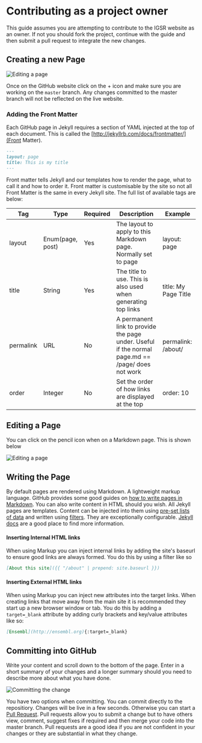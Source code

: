 # Contributing as a project owner

This guide assumes you are attempting to contribute to the IGSR website as an owner. If not you should fork the project, continue with the guide and then submit a pull request to integrate the new changes.

## Creating a new Page

<img alt="Editing a page" src="https://raw.githubusercontent.com/igsr/igsr.github.io/HEAD/_readme_imgs/addpage.png"/>

Once on the GitHub website click on the + icon and make sure you are working on the `master` branch. Any changes committed to the master branch will not be reflected on the live website.

### Adding the Front Matter

Each GitHub page in Jekyll requires a section of YAML injected at the top of each document. This is called the [http://jekyllrb.com/docs/frontmatter/](Front Matter).

```markdown
---
layout: page
title: This is my title
---
```

Front matter tells Jekyll and our templates how to render the page, what to call it and how to order it. Front matter is customisable by the site so not all Front Matter is the same in every Jekyll site. The full list of available tags are below:

| Tag       | Type             | Required | Description                                                                                      | Example              |
|-----------|------------------|----------|--------------------------------------------------------------------------------------------------|----------------------|
| layout    | Enum(page, post) | Yes      | The layout to apply to this Markdown page. Normally set to page                                  | layout: page         |
| title     | String           | Yes      | The title to use. This is also used when generating top links                                    | title: My Page Title |
| permalink | URL              | No       | A permanent link to provide the page under. Useful if the normal page.md == /page/ does not work | permalink: /about/   |
| order     | Integer          | No       | Set the order of how links are displayed at the top                                              | order: 10            |

## Editing a Page

You can click on the pencil icon when on a Markdown page. This is shown below

<img alt="Editing a page" src="https://raw.githubusercontent.com/igsr/igsr.github.io/HEAD/_readme_imgs/editpage.png"/>

## Writing the Page

By default pages are rendered using Markdown. A lightweight markup language. GitHub provides some good guides on [how to write pages in Markdown](https://help.github.com/articles/markdown-basics/). You can also write content in HTML should you wish. All Jekyll pages are templates. Content can be injected into them using [pre-set lists of data](http://jekyllrb.com/docs/datafiles) and written using [filters](http://jekyllrb.com/docs/templates/). They are exceptionally configurable. [Jekyll docs](http://jekyllrb.com/docs/) are a good place to find more information.

#### Inserting Internal HTML links

When using Markup you can inject internal links by adding the site's baseurl to ensure good links are always formed. You do this by using a filter like so

```markdown
[About this site]({{ "/about" | prepend: site.baseurl }})
```

#### Inserting External HTML links

When using Markup you can inject new attributes into the target links. When creating links that move away from the main site it is recommended they start up a new browser window or tab. You do this by adding a `target=_blank` attribute by adding curly brackets and key/value attributes like so:

```markdown
[Ensembl](http://ensembl.org){:target=_blank}
```

## Committing into GitHub

Write your content and scroll down to the bottom of the page. Enter in a short summary of your changes and a longer summary should you need to describe more about what you have done.

<img alt="Committing the change" src="https://raw.githubusercontent.com/igsr/igsr.github.io/HEAD/_readme_imgs/commit.png"/>

You have two options when committing. You can commit directly to the repositiory. Changes will be live in a few seconds. Otherwise you can start a [Pull Request](https://help.github.com/articles/using-pull-requests). Pull requests allow you to submit a change but to have others view, comment, suggest fixes if required and then merge your code into the master branch. Pull requests are a good idea if you are not confident in your changes or they are substantial in what they change.
